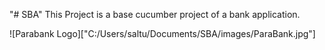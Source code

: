 "# SBA" 
This Project is a base cucumber project of a bank application.

![Parabank Logo]["C:/Users/saltu/Documents/SBA/images/ParaBank.jpg"]
